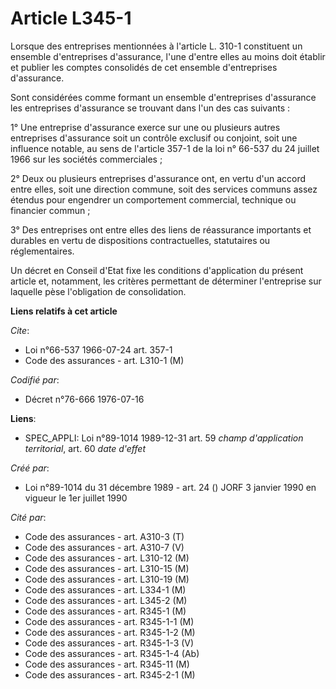 # Article L345-1

Lorsque des entreprises mentionnées à l'article L. 310-1 constituent un ensemble d'entreprises d'assurance, l'une d'entre
elles au moins doit établir et publier les comptes consolidés de cet ensemble d'entreprises d'assurance.

Sont considérées comme formant un ensemble d'entreprises d'assurance les entreprises d'assurance se trouvant dans l'un des
cas suivants :

1° Une entreprise d'assurance exerce sur une ou plusieurs autres entreprises d'assurance soit un contrôle exclusif ou
conjoint, soit une influence notable, au sens de l'article 357-1 de la loi n° 66-537 du 24 juillet 1966 sur les sociétés
commerciales ;

2° Deux ou plusieurs entreprises d'assurance ont, en vertu d'un accord entre elles, soit une direction commune, soit des
services communs assez étendus pour engendrer un comportement commercial, technique ou financier commun ;

3° Des entreprises ont entre elles des liens de réassurance importants et durables en vertu de dispositions contractuelles,
statutaires ou réglementaires.

Un décret en Conseil d'Etat fixe les conditions d'application du présent article et, notamment, les critères permettant de
déterminer l'entreprise sur laquelle pèse l'obligation de consolidation.

**Liens relatifs à cet article**

_Cite_:

  - Loi n°66-537 1966-07-24 art. 357-1
  - Code des assurances - art. L310-1 (M)

_Codifié par_:

  - Décret n°76-666 1976-07-16

**Liens**:

  - SPEC_APPLI: Loi n°89-1014 1989-12-31 art. 59 *champ d'application territorial*, art. 60 *date d'effet*

_Créé par_:

  - Loi n°89-1014 du 31 décembre 1989 - art. 24 () JORF 3 janvier 1990 en vigueur le 1er juillet 1990

_Cité par_:

  - Code des assurances - art. A310-3 (T)
  - Code des assurances - art. A310-7 (V)
  - Code des assurances - art. L310-12 (M)
  - Code des assurances - art. L310-15 (M)
  - Code des assurances - art. L310-19 (M)
  - Code des assurances - art. L334-1 (M)
  - Code des assurances - art. L345-2 (M)
  - Code des assurances - art. R345-1 (M)
  - Code des assurances - art. R345-1-1 (M)
  - Code des assurances - art. R345-1-2 (M)
  - Code des assurances - art. R345-1-3 (V)
  - Code des assurances - art. R345-1-4 (Ab)
  - Code des assurances - art. R345-11 (M)
  - Code des assurances - art. R345-2-1 (M)
